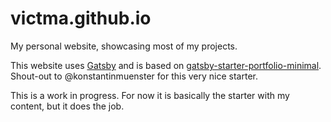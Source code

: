 # victma.github.io

My personal website, showcasing most of my projects.

This website uses [Gatsby](https://www.gatsbyjs.com/) and is based on [gatsby-starter-portfolio-minimal](https://github.com/konstantinmuenster/gatsby-starter-portfolio-minimal). Shout-out to @konstantinmuenster for this very nice starter.

This is a work in progress. For now it is basically the starter with my content, but it does the job.
